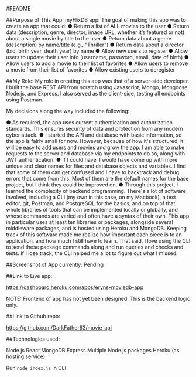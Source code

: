 #README

##Purpose of This App: myFlixDB app:
The goal of making this app was to create an app that could:
● Return a list of ALL movies to the user
● Return data (description, genre, director, image URL, whether it’s featured or not) about a
single movie by title to the user
● Return data about a genre (description) by name/title (e.g., “Thriller”)
● Return data about a director (bio, birth year, death year) by name
● Allow new users to register
● Allow users to update their user info (username, password, email, date of birth)
● Allow users to add a movie to their list of favorites
● Allow users to remove a movie from their list of favorites
● Allow existing users to deregister

##My Role:
My role in creating this app was that of a server-side developer. I built the base REST API from scratch using Javascript,
Mongo, Mongoose, Node.js, and Express. I also served as the client-side, testing all endpoints using Postman.

My decisions along the way included the following:

  ● As required, the app uses current authentication and authorization standards. This ensures security of data and protection
  from any modern cyber attack.
  ● I started the API and database with basic information, so the app is fairly small for now. However, because of how it's structured, it will be easy to add users and movies and grow the app. I am able to make requests to the server and database via my endpoints to do so, along with JWT authentication.
  ● If I could have, I would have come up with more unique and clear names for files and database objects and variables. I find that some of them can get confused and I have to backtrack and debug errors that come from this. Most of them are the default names for the base project, but I think they could be improved on.
  ● Through this project, I learned the complexity of backend programming. There's a lot of software involved, including a CLI (my own in this case, on my Macbook), a text editor, git, Postman, and PostgreSQL for the basics, and on top of that whole libraries of tools that can be implemented locally or globally, and whose commands are varied and often have a syntax of their own. This app in particular uses at least ten libraries or packages, alongside several middleware packages, and is hosted using Heroku and MongoDB. Keeping track of this software made me realize how important each piece is to an application, and how much I still have to learn. That said, I love using the CLI to send these package commands along and run queries and checks and tests. If I lose track, the CLI helped me a lot to figure out what I missed.


##Screenshot of App currently:
Pending


##Link to Live app:

https://dashboard.heroku.com/apps/eryns-moviedb-app

NOTE: Frontend of app has not yet been designed. This is the backend logic only.

##Link to Github repo:

https://github.com/DarkFather63/movie_api

##Technologies used:

  Node.js
  React
  MongoDB
  Express
  Multiple Node.js packages
  Heroku (as hosting service)

Run `node index.js` in CLI